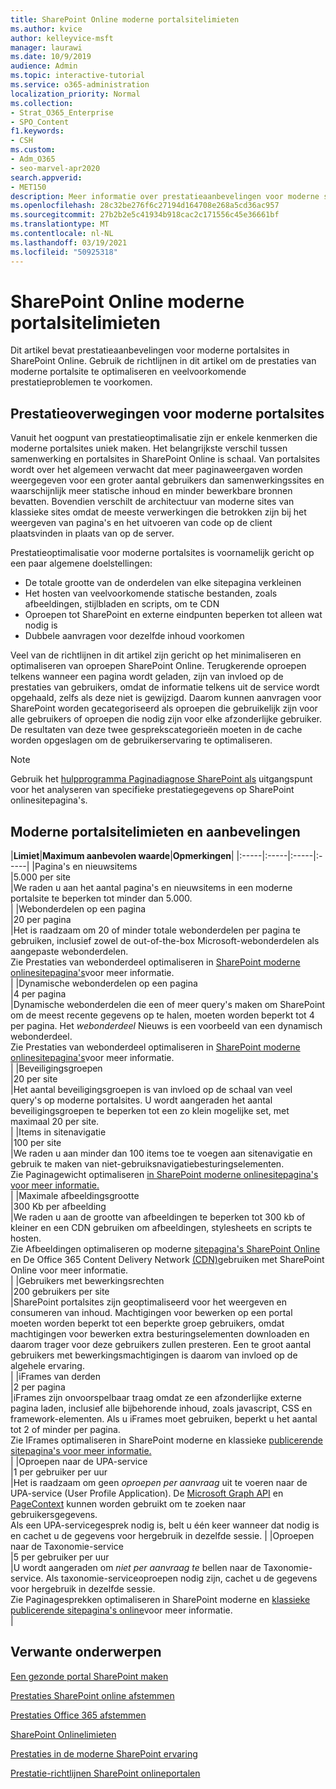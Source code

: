 ```yaml
---
title: SharePoint Online moderne portalsitelimieten
ms.author: kvice
author: kelleyvice-msft
manager: laurawi
ms.date: 10/9/2019
audience: Admin
ms.topic: interactive-tutorial
ms.service: o365-administration
localization_priority: Normal
ms.collection:
- Strat_O365_Enterprise
- SPO_Content
f1.keywords:
- CSH
ms.custom:
- Adm_O365
- seo-marvel-apr2020
search.appverid:
- MET150
description: Meer informatie over prestatieaanbevelingen voor moderne sites in SharePoint Online, zoals het beperken van oproepen tot Sharepoint en externe eindpunten.
ms.openlocfilehash: 28c32be276f6c27194d164708e268a5cd36ac957
ms.sourcegitcommit: 27b2b2e5c41934b918cac2c171556c45e36661bf
ms.translationtype: MT
ms.contentlocale: nl-NL
ms.lasthandoff: 03/19/2021
ms.locfileid: "50925318"
---
```

# <a name="sharepoint-online-modern-portal-site-limits"></a>SharePoint Online moderne portalsitelimieten

Dit artikel bevat prestatieaanbevelingen voor moderne portalsites in SharePoint Online. Gebruik de richtlijnen in dit artikel om de prestaties van moderne portalsite te optimaliseren en veelvoorkomende prestatieproblemen te voorkomen.

## <a name="performance-considerations-for-modern-portal-sites"></a>Prestatieoverwegingen voor moderne portalsites

Vanuit het oogpunt van prestatieoptimalisatie zijn er enkele kenmerken die moderne portalsites uniek maken. Het belangrijkste verschil tussen samenwerking en portalsites in SharePoint Online is schaal. Van portalsites wordt over het algemeen verwacht dat meer paginaweergaven worden weergegeven voor een groter aantal gebruikers dan samenwerkingssites en waarschijnlijk meer statische inhoud en minder bewerkbare bronnen bevatten. Bovendien verschilt de architectuur van moderne sites van klassieke sites omdat de meeste verwerkingen die betrokken zijn bij het weergeven van pagina's en het uitvoeren van code op de client plaatsvinden in plaats van op de server.

Prestatieoptimalisatie voor moderne portalsites is voornamelijk gericht op een paar algemene doelstellingen:

- De totale grootte van de onderdelen van elke sitepagina verkleinen
- Het hosten van veelvoorkomende statische bestanden, zoals afbeeldingen, stijlbladen en scripts, om te CDN
- Oproepen tot SharePoint en externe eindpunten beperken tot alleen wat nodig is
- Dubbele aanvragen voor dezelfde inhoud voorkomen

Veel van de richtlijnen in dit artikel zijn gericht op het minimaliseren en optimaliseren van oproepen SharePoint Online. Terugkerende oproepen telkens wanneer een pagina wordt geladen, zijn van invloed op de prestaties van gebruikers, omdat de informatie telkens uit de service wordt opgehaald, zelfs als deze niet is gewijzigd. Daarom kunnen aanvragen voor SharePoint worden gecategoriseerd als oproepen die gebruikelijk zijn voor alle gebruikers of oproepen die nodig zijn voor elke afzonderlijke gebruiker. De resultaten van deze twee gesprekscategorieën moeten in de cache worden opgeslagen om de gebruikerservaring te optimaliseren.

>[!NOTE]
>Gebruik het [hulpprogramma Paginadiagnose SharePoint als](./page-diagnostics-for-spo.md) uitgangspunt voor het analyseren van specifieke prestatiegegevens op SharePoint onlinesitepagina's.

## <a name="modern-portal-site-limits-and-recommendations"></a>Moderne portalsitelimieten en aanbevelingen

|**Limiet**|**Maximum aanbevolen waarde**|**Opmerkingen**|
|:-----|:-----|:-----|:-----|
|Pagina's en nieuwsitems  <br/> |5.000 per site  <br/> |We raden u aan het aantal pagina's en nieuwsitems in een moderne portalsite te beperken tot minder dan 5.000.  <br/> |
|Webonderdelen op een pagina  <br/> |20 per pagina  <br/> |Het is raadzaam om 20 of minder totale webonderdelen per pagina te gebruiken, inclusief zowel de out-of-the-box Microsoft-webonderdelen als aangepaste webonderdelen. <br/> Zie Prestaties van webonderdeel optimaliseren in [SharePoint moderne onlinesitepagina's](modern-web-part-optimization.md)voor meer informatie.  <br/> |
|Dynamische webonderdelen op een pagina  <br/> |4 per pagina  <br/> |Dynamische webonderdelen die een of meer query's maken om SharePoint om de meest recente gegevens op te halen, moeten worden beperkt tot 4 per pagina. Het _webonderdeel_ Nieuws is een voorbeeld van een dynamisch webonderdeel. <br/> Zie Prestaties van webonderdeel optimaliseren in [SharePoint moderne onlinesitepagina's](modern-web-part-optimization.md)voor meer informatie.    <br/> |
|Beveiligingsgroepen  <br/> |20 per site  <br/> |Het aantal beveiligingsgroepen is van invloed op de schaal van veel query's op moderne portalsites. U wordt aangeraden het aantal beveiligingsgroepen te beperken tot een zo klein mogelijke set, met maximaal 20 per site.  <br/> |
|Items in sitenavigatie  <br/> |100 per site  <br/> |We raden u aan minder dan 100 items toe te voegen aan sitenavigatie en gebruik te maken van niet-gebruiksnavigatiebesturingselementen.  <br/> Zie Paginagewicht optimaliseren [in SharePoint moderne onlinesitepagina's voor meer informatie.](modern-page-weight-optimization.md) <br/> |
|Maximale afbeeldingsgrootte  <br/> |300 Kb per afbeelding  <br/> |We raden u aan de grootte van afbeeldingen te beperken tot 300 kb of kleiner en een CDN gebruiken om afbeeldingen, stylesheets en scripts te hosten. <br/>Zie Afbeeldingen optimaliseren op moderne [sitepagina's SharePoint Online](modern-image-optimization.md) en De Office 365 Content Delivery Network [(CDN)](use-microsoft-365-cdn-with-spo.md)gebruiken met SharePoint Online voor meer informatie.  <br/> |
|Gebruikers met bewerkingsrechten  <br/> |200 gebruikers per site  <br/> |SharePoint portalsites zijn geoptimaliseerd voor het weergeven en consumeren van inhoud. Machtigingen voor bewerken op een portal moeten worden beperkt tot een beperkte groep gebruikers, omdat machtigingen voor bewerken extra besturingselementen downloaden en daarom trager voor deze gebruikers zullen presteren. Een te groot aantal gebruikers met bewerkingsmachtigingen is daarom van invloed op de algehele ervaring. <br/> |
|iFrames van derden  <br/> |2 per pagina  <br/> |iFrames zijn onvoorspelbaar traag omdat ze een afzonderlijke externe pagina laden, inclusief alle bijbehorende inhoud, zoals javascript, CSS en framework-elementen. Als u iFrames moet gebruiken, beperkt u het aantal tot 2 of minder per pagina.<br/> Zie IFrames optimaliseren in SharePoint moderne en klassieke [publicerende sitepagina's voor meer informatie.](modern-iframe-optimization.md) <br/> |
|Oproepen naar de UPA-service  <br/> |1 per gebruiker per uur  <br/> |Het is raadzaam om geen _oproepen per aanvraag_ uit te voeren naar de UPA-service (User Profile Application). De [Microsoft Graph API](/graph/call-api) en [PageContext](/javascript/api/sp-page-context/pagecontext?view=sp-typescript-latest) kunnen worden gebruikt om te zoeken naar gebruikersgegevens.  <br/> Als een UPA-servicegesprek nodig is, belt u één keer wanneer dat nodig is en cachet u de gegevens voor hergebruik in dezelfde sessie. |
|Oproepen naar de Taxonomie-service  <br/> |5 per gebruiker per uur  <br/> |U wordt aangeraden om _niet per aanvraag te_ bellen naar de Taxonomie-service. Als taxonomie-serviceoproepen nodig zijn, cachet u de gegevens voor hergebruik in dezelfde sessie. <br/> Zie Paginagesprekken optimaliseren in SharePoint moderne en [klassieke publicerende sitepagina's online](modern-page-call-optimization.md)voor meer informatie. <br/> |

## <a name="related-topics"></a>Verwante onderwerpen

[Een gezonde portal SharePoint maken](/sharepoint/portal-health)

[Prestaties SharePoint online afstemmen](tune-sharepoint-online-performance.md)

[Prestaties Office 365 afstemmen](tune-microsoft-365-performance.md)

[SharePoint Onlinelimieten](/office365/servicedescriptions/sharepoint-online-service-description/sharepoint-online-limits)

[Prestaties in de moderne SharePoint ervaring](/sharepoint/modern-experience-performance)

[Prestatie-richtlijnen SharePoint onlineportalen](/sharepoint/dev/solution-guidance/portal-performance)